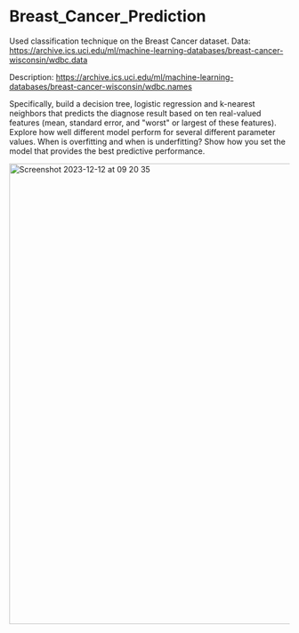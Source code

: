 # Breast_Cancer_Prediction



Used classification technique on the Breast Cancer dataset. Data: https://archive.ics.uci.edu/ml/machine-learning-databases/breast-cancer-wisconsin/wdbc.data

Description: https://archive.ics.uci.edu/ml/machine-learning-databases/breast-cancer-wisconsin/wdbc.names

Specifically, build a decision tree, logistic regression and k-nearest neighbors that predicts the diagnose
result based on ten real-valued features (mean, standard error, and "worst" or largest of these features).
Explore how well different model perform for several different parameter values. When is overfitting and
when is underfitting? Show how you set the model that provides the best predictive performance.

<img width="829" alt="Screenshot 2023-12-12 at 09 20 35" src="https://github.com/trungle14/Breast_Cancer_Prediction/assets/143222481/7422ed4f-7515-4caa-93b1-c93a298f870d">

